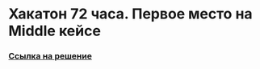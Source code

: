 # Хакатон 72 часа. Первое место на **Middle** кейсе
### [Ссылка на решение](https://github.com/immxrtalbeast/flagman-backend)

